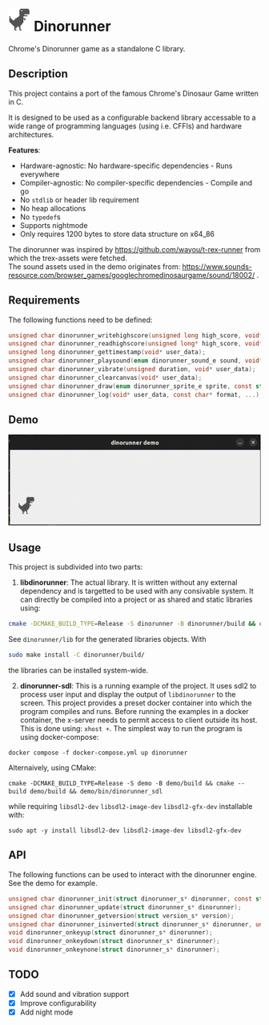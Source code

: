 # ![Dinorunner](assets/dino_sprite.png "Dinorunner") Dinorunner

Chrome's Dinorunner game as a standalone C library.


## Description  
This project contains a port of the famous Chrome's Dinosaur Game written in C.  

It is designed to be used as a configurable backend library accessable to a wide range of programming languages (using i.e. CFFIs) and hardware architectures.

**Features**:
- Hardware-agnostic: No hardware-specific dependencies - Runs everywhere
- Compiler-agnostic: No compiler-specific dependencies - Compile and go
- No `stdlib` or header lib requirement
- No heap allocations
- No `typedef`s
- Supports nightmode
- Only requires 1200 bytes to store data structure on x64_86

The dinorunner was inspired by https://github.com/wayou/t-rex-runner from which the trex-assets were fetched.  
The sound assets used in the demo originates from: https://www.sounds-resource.com/browser_games/googlechromedinosaurgame/sound/18002/ .


## Requirements  
The following functions need to be defined:
```c
unsigned char dinorunner_writehighscore(unsigned long high_score, void* user_data);
unsigned char dinorunner_readhighscore(unsigned long* high_score, void* user_data);
unsigned long dinorunner_gettimestamp(void* user_data);
unsigned char dinorunner_playsound(enum dinorunner_sound_e sound, void* user_data);
unsigned char dinorunner_vibrate(unsigned duration, void* user_data);
unsigned char dinorunner_clearcanvas(void* user_data);
unsigned char dinorunner_draw(enum dinorunner_sprite_e sprite, const struct pos_s* pos, void* user_data);
unsigned char dinorunner_log(void* user_data, const char* format, ...);
```

## Demo  
<p align="center">
  <img src="https://github.com/AKJ7/dinorunner/blob/9f8ccd088d952062bda3dfc1b6aff48846028be9/assets/demo.gif" />
</p>   

## Usage  

This project is subdivided into two parts:
1. **libdinorunner**: The actual library. It is written without any external dependency and is targetted to be used with any consivable system. It can directly be compiled into a project or as shared and static libraries using:
```bash
cmake -DCMAKE_BUILD_TYPE=Release -S dinorunner -B dinorunner/build && cmake --build dinorunner/build
```
See `dinorunner/lib` for the generated libraries objects. With 
```bash
sudo make install -C dinorunner/build/
```
the libraries can be installed system-wide.

2. **dinorunner-sdl**: This is a running example of the project. It uses sdl2 to process user input and display the output of `libdinorunner` to the screen. 
This project provides a preset docker container into which the program compiles and runs.
Before running the examples in a docker container, the x-server needs to permit access to client outside its host. This is done using: `xhost +`.
The simplest way to run the program is using docker-compose:
```shell
docker compose -f docker-compose.yml up dinorunner
```
Alternaively, using CMake:
```shell
cmake -DCMAKE_BUILD_TYPE=Release -S demo -B demo/build && cmake --build demo/build && demo/bin/dinorunner_sdl
```
while requiring `libsdl2-dev` `libsdl2-image-dev` `libsdl2-gfx-dev` installable with:
```shell
sudo apt -y install libsdl2-dev libsdl2-image-dev libsdl2-gfx-dev
```

## API  
The following functions can be used to interact with the dinorunner engine. See the demo for example.

```c
unsigned char dinorunner_init(struct dinorunner_s* dinorunner, const struct dimension_s* dimension, void* user_data);
unsigned char dinorunner_update(struct dinorunner_s* dinorunner);
unsigned char dinorunner_getversion(struct version_s* version);
unsigned char dinorunner_isinverted(struct dinorunner_s* dinorunner, unsigned char* night_mode);
void dinorunner_onkeyup(struct dinorunner_s* dinorunner);
void dinorunner_onkeydown(struct dinorunner_s* dinorunner);
void dinorunner_onkeynone(struct dinorunner_s* dinorunner);
```

## TODO  
- [x] Add sound and vibration support
- [x] Improve configurability
- [x] Add night mode
